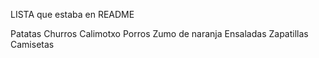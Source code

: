 LISTA que estaba en README

Patatas
Churros
Calimotxo 
Porros
Zumo de naranja
Ensaladas
Zapatillas 
Camisetas
